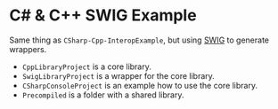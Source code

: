 # C# & C++ SWIG Example

Same thing as `CSharp-Cpp-InteropExample`, but using [SWIG](http://www.swig.org) to generate wrappers.

* `CppLibraryProject` is a core library.
* `SwigLibraryProject` is a wrapper for the core library.
* `CSharpConsoleProject` is an example how to use the core library.
* `Precompiled` is a folder with a shared library.
